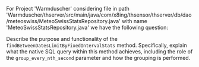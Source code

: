 For Project 'Warmduscher' considering file in path 'Warmduscher/thserver/src/main/java/com/x8ing/thsensor/thserver/db/dao/meteoswiss/MeteoSwissStatsRepository.java' with name 'MeteoSwissStatsRepository.java' we have the following question:

Describe the purpose and functionality of the `findBetweenDatesLimitByFixedIntervalStats` method. Specifically, explain what the native SQL query within this method achieves, including the role of the `group_every_nth_second` parameter and how the grouping is performed.